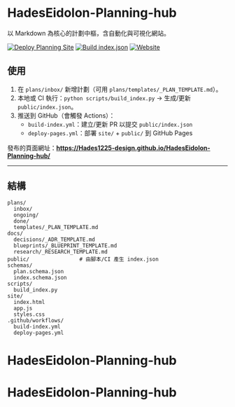 # HadesEidolon-Planning-hub

以 Markdown 為核心的計劃中樞，含自動化與可視化網站。

[![Deploy Planning Site](https://img.shields.io/github/actions/workflow/status/Hades1225-design/HadesEidolon-Planning-hub/deploy-pages.yml?branch=main&label=pages)](https://github.com/Hades1225-design/HadesEidolon-Planning-hub/actions/workflows/deploy-pages.yml)
[![Build index.json](https://img.shields.io/github/actions/workflow/status/Hades1225-design/HadesEidolon-Planning-hub/build-index.yml?branch=main&label=index)](https://github.com/Hades1225-design/HadesEidolon-Planning-hub/actions/workflows/build-index.yml)
[![Website](https://img.shields.io/website?url=https://Hades1225-design.github.io/HadesEidolon-Planning-hub/site/)](https://Hades1225-design.github.io/HadesEidolon-Planning-hub/site/)

## 使用
1. 在 `plans/inbox/` 新增計劃（可用 `plans/templates/_PLAN_TEMPLATE.md`）。
2. 本地或 CI 執行：`python scripts/build_index.py` → 生成/更新 `public/index.json`。
3. 推送到 GitHub（會觸發 Actions）：
   - `build-index.yml`：建立/更新 PR 以提交 `public/index.json`
   - `deploy-pages.yml`：部署 `site/` + `public/` 到 GitHub Pages

發布的頁面網址：**https://Hades1225-design.github.io/HadesEidolon-Planning-hub/**

---

## 結構
```
plans/
  inbox/
  ongoing/
  done/
  templates/_PLAN_TEMPLATE.md
docs/
  decisions/_ADR_TEMPLATE.md
  blueprints/_BLUEPRINT_TEMPLATE.md
  research/_RESEARCH_TEMPLATE.md
public/                # 由腳本/CI 產生 index.json
schemas/
  plan.schema.json
  index.schema.json
scripts/
  build_index.py
site/
  index.html
  app.js
  styles.css
.github/workflows/
  build-index.yml
  deploy-pages.yml
```
# HadesEidolon-Planning-hub
# HadesEidolon-Planning-hub
